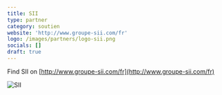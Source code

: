 ```yaml
---
title: SII
type: partner
category: soutien
website: 'http://www.groupe-sii.com/fr'
logo: /images/partners/logo-sii.png
socials: []
draft: true
---
```


Find SII on [http://www.groupe-sii.com/fr](http://www.groupe-sii.com/fr)

![SII](/images/partners/logo-sii.png)
